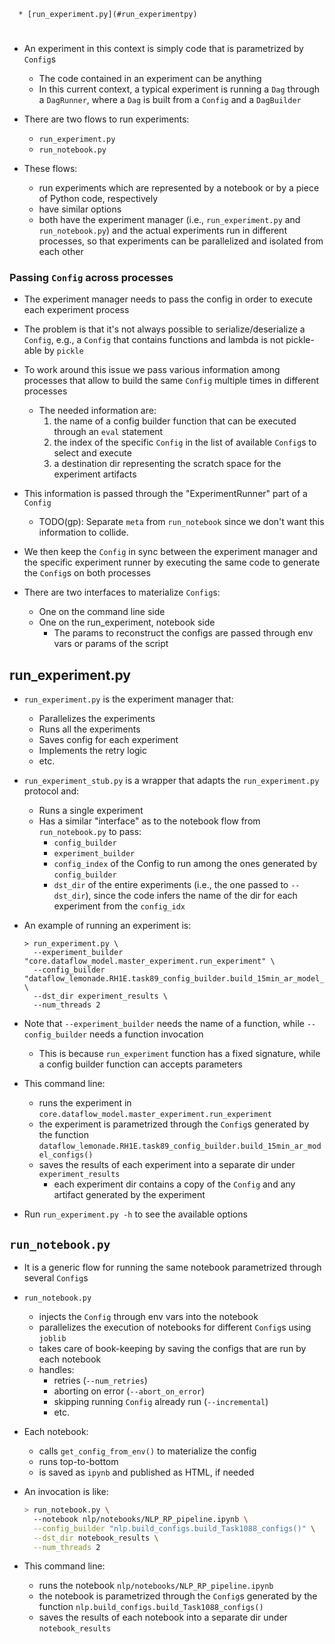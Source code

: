 <!--ts-->
      * [run_experiment.py](#run_experimentpy)



<!--te-->

# 

- An experiment in this context is simply code that is parametrized by `Config`s
  - The code contained in an experiment can be anything
  - In this current context, a typical experiment is running a `Dag` through
    a `DagRunner`, where a `Dag` is built from a `Config` and a `DagBuilder`

- There are two flows to run experiments:
  - `run_experiment.py`
  - `run_notebook.py`
  
- These flows:
  - run experiments which are represented by a notebook or by a piece of Python
    code, respectively
  - have similar options
  - both have the experiment manager (i.e., `run_experiment.py` and
    `run_notebook.py`) and the actual experiments run in different processes, so that
    experiments can be parallelized and isolated from each other

### Passing `Config` across processes

- The experiment manager needs to pass the config in order to execute each
  experiment process

- The problem is that it's not always possible to serialize/deserialize a `Config`,
  e.g., a `Config` that contains functions and lambda is not pickle-able by `pickle`

- To work around this issue we pass various information among processes that allow
  to build the same `Config` multiple times in different processes
  - The needed information are:
    1) the name of a config builder function that can be executed through an `eval`
       statement
    2) the index of the specific `Config` in the list of available `Config`s to
       select and execute
    3) a destination dir representing the scratch space for the experiment artifacts

- This information is passed through the "ExperimentRunner" part of a `Config`
  - TODO(gp): Separate `meta` from `run_notebook` since we don't want this
    information to collide.

- We then keep the `Config` in sync between the experiment manager and the specific
  experiment runner by executing the same code to generate the `Config`s on both
  processes

- There are two interfaces to materialize `Config`s:
  - One on the command line side
  - One on the run_experiment, notebook side
    - The params to reconstruct the configs are passed through env vars or
      params of the script

## run_experiment.py

- `run_experiment.py` is the experiment manager that:
  - Parallelizes the experiments
  - Runs all the experiments
  - Saves config for each experiment
  - Implements the retry logic
  - etc.
    
- `run_experiment_stub.py` is a wrapper that adapts the `run_experiment.py` protocol
   and:
  - Runs a single experiment
  - Has a similar "interface" as to the notebook flow from `run_notebook.py` to pass:
    - `config_builder`
    - `experiment_builder`
    - `config_index` of the Config to run among the ones generated by `config_builder`
    - `dst_dir` of the entire experiments (i.e., the one passed to `--dst_dir`),
      since the code infers the name of the dir for each experiment from
      the `config_idx`

- An example of running an experiment is:
  ```
  > run_experiment.py \
    --experiment_builder "core.dataflow_model.master_experiment.run_experiment" \
    --config_builder "dataflow_lemonade.RH1E.task89_config_builder.build_15min_ar_model_configs()" \
    --dst_dir experiment_results \
    --num_threads 2
  ```

- Note that `--experiment_builder` needs the name of a function, while
  `--config_builder` needs a function invocation
  - This is because `run_experiment` function has a fixed signature, while a config
    builder function can accepts parameters
  
- This command line:
  - runs the experiment in `core.dataflow_model.master_experiment.run_experiment`
  - the experiment is parametrized through the `Config`s generated by the function
    `dataflow_lemonade.RH1E.task89_config_builder.build_15min_ar_model_configs()`
  - saves the results of each experiment into a separate dir under `experiment_results`
    - each experiment dir contains a copy of the `Config` and any artifact generated
      by the experiment

- Run `run_experiment.py -h` to see the available options
  
## `run_notebook.py`
- It is a generic flow for running the same notebook parametrized through several
  `Config`s
- `run_notebook.py`
  - injects the `Config` through env vars into the notebook
  - parallelizes the execution of notebooks for different `Config`s using `joblib`
  - takes care of book-keeping by saving the configs that are run by each notebook
  - handles:
    - retries (`--num_retries`)
    - aborting on error (`--abort_on_error`)
    - skipping running `Config` already run (`--incremental`)
    - etc.
    
- Each notebook:
  - calls `get_config_from_env()` to materialize the config
  - runs top-to-bottom
  - is saved as `ipynb` and published as HTML, if needed

- An invocation is like:
  ```bash
  > run_notebook.py \
    --notebook nlp/notebooks/NLP_RP_pipeline.ipynb \
    --config_builder "nlp.build_configs.build_Task1088_configs()" \
    --dst_dir notebook_results \
    --num_threads 2
  ```

- This command line:
  - runs the notebook `nlp/notebooks/NLP_RP_pipeline.ipynb`
  - the notebook is parametrized through the `Config`s generated by the function
    `nlp.build_configs.build_Task1088_configs()`
  - saves the results of each notebook into a separate dir under `notebook_results`